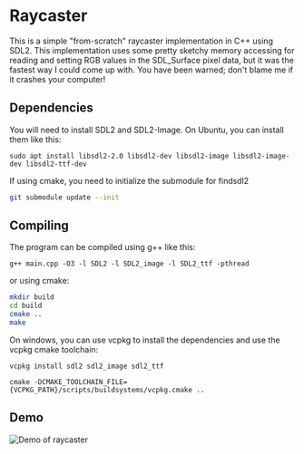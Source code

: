 # Raycaster

This is a simple "from-scratch" raycaster implementation in C++ using SDL2. This implementation uses some pretty sketchy memory accessing for reading and setting RGB values in the SDL_Surface pixel data, but it was the fastest way I could come up with. You have been warned; don't blame me if it crashes your computer!

## Dependencies
You will need to install SDL2 and SDL2-Image. On Ubuntu, you can install them like this:

```
sudo apt install libsdl2-2.0 libsdl2-dev libsdl2-image libsdl2-image-dev libsdl2-ttf-dev
```

If using cmake, you need to initialize the submodule for findsdl2
```bash
git submodule update --init
```

## Compiling
The program can be compiled using g++ like this:

```
g++ main.cpp -O3 -l SDL2 -l SDL2_image -l SDL2_ttf -pthread
```

or using cmake:
```bash
mkdir build
cd build
cmake ..
make
```

On windows, you can use vcpkg to install the dependencies and use the vcpkg cmake toolchain:

```
vcpkg install sdl2 sdl2_image sdl2_ttf

cmake -DCMAKE_TOOLCHAIN_FILE={VCPKG_PATH}/scripts/buildsystems/vcpkg.cmake ..
```

## Demo

![Demo of raycaster](https://github.com/CarlToft/raycaster/blob/main/images/vis.gif?raw=true)

